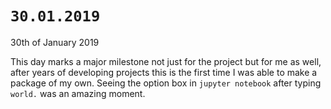 # `30.01.2019`

30th of January 2019

This day marks a major milestone not just for the project but for me as well, after years of developing projects this is the first time I was able to make a package of my own. Seeing the option box in `jupyter notebook` after typing `world.` was an amazing moment.